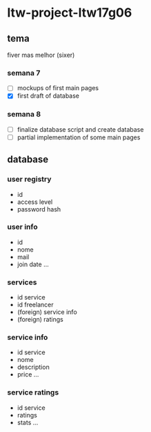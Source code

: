 # ltw-project-ltw17g06

## tema

fiver mas melhor (sixer)

### semana 7 

- [ ] mockups of first main pages
- [x] first draft of database 

### semana 8

- [ ] finalize database script and create database
- [ ] partial implementation of some main pages

## database

### user registry 

- id 
- access level
- password hash

### user info 

- id
- nome 
- mail
- join date
...

### services

- id service
- id freelancer
- (foreign) service info 
- (foreign) ratings

### service info 

- id service
- nome
- description
- price
...

### service ratings

- id service
- ratings
- stats
...

